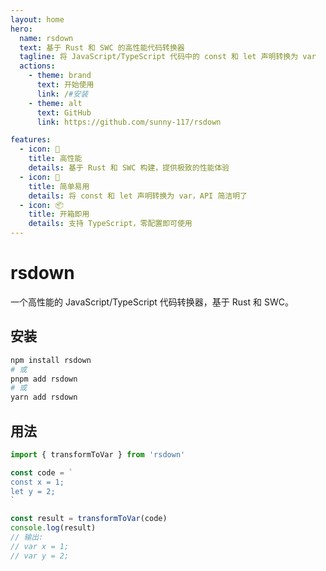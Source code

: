 ```yaml
---
layout: home
hero:
  name: rsdown
  text: 基于 Rust 和 SWC 的高性能代码转换器
  tagline: 将 JavaScript/TypeScript 代码中的 const 和 let 声明转换为 var
  actions:
    - theme: brand
      text: 开始使用
      link: /#安装
    - theme: alt
      text: GitHub
      link: https://github.com/sunny-117/rsdown

features:
  - icon: 🚀
    title: 高性能
    details: 基于 Rust 和 SWC 构建，提供极致的性能体验
  - icon: 🔄
    title: 简单易用
    details: 将 const 和 let 声明转换为 var，API 简洁明了
  - icon: 📦
    title: 开箱即用
    details: 支持 TypeScript，零配置即可使用
---
```


# rsdown

一个高性能的 JavaScript/TypeScript 代码转换器，基于 Rust 和 SWC。

## 安装

```bash
npm install rsdown
# 或
pnpm add rsdown
# 或
yarn add rsdown
```

## 用法

```js
import { transformToVar } from 'rsdown'

const code = `
const x = 1;
let y = 2;
`

const result = transformToVar(code)
console.log(result)
// 输出:
// var x = 1;
// var y = 2;
```
